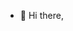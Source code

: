 - 👋 Hi there,

<!---
BinhTranPhuoc/BinhTranPhuoc is a ✨ special ✨ repository because its `README.md` (this file) appears on your GitHub profile.
You can click the Preview link to take a look at your changes.
--->
